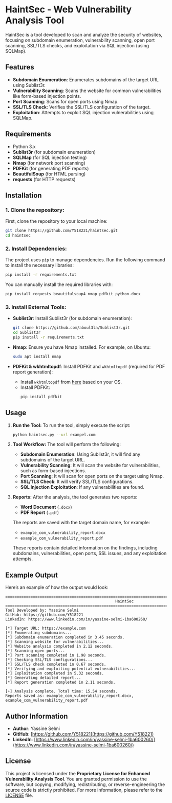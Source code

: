 
# HaintSec - Web Vulnerability Analysis Tool

HaintSec is a tool developed to scan and analyze the security of websites, focusing on subdomain enumeration, vulnerability scanning, open port scanning, SSL/TLS checks, and exploitation via SQL injection (using SQLMap).

## Features

- **Subdomain Enumeration**: Enumerates subdomains of the target URL using Sublist3r.
- **Vulnerability Scanning**: Scans the website for common vulnerabilities like form-based injection points.
- **Port Scanning**: Scans for open ports using Nmap.
- **SSL/TLS Check**: Verifies the SSL/TLS configuration of the target.
- **Exploitation**: Attempts to exploit SQL injection vulnerabilities using SQLMap.

## Requirements

- Python 3.x
- **Sublist3r** (for subdomain enumeration)
- **SQLMap** (for SQL injection testing)
- **Nmap** (for network port scanning)
- **PDFKit** (for generating PDF reports)
- **BeautifulSoup** (for HTML parsing)
- **requests** (for HTTP requests)

## Installation

### 1. Clone the repository:
   First, clone the repository to your local machine:
   ```bash
   git clone https://github.com/Y518221/haintsec.git
   cd haintsec
   ```

### 2. Install Dependencies:
   The project uses `pip` to manage dependencies. Run the following command to install the necessary libraries:
   ```bash
   pip install -r requirements.txt
   ```

   You can manually install the required libraries with:
   ```bash
   pip install requests beautifulsoup4 nmap pdfkit python-docx
   ```

### 3. Install External Tools:
   - **Sublist3r**: Install Sublist3r (for subdomain enumeration):
     ```bash
     git clone https://github.com/aboul3la/Sublist3r.git
     cd Sublist3r
     pip install -r requirements.txt
     ```

   - **Nmap**: Ensure you have Nmap installed. For example, on Ubuntu:
     ```bash
     sudo apt install nmap
     ```

   - **PDFKit & wkhtmltopdf**: Install PDFKit and `wkhtmltopdf` (required for PDF report generation):
     - Install `wkhtmltopdf` from [here](https://wkhtmltopdf.org/downloads.html) based on your OS.
     - Install PDFKit:
       ```bash
       pip install pdfkit
       ```

## Usage

1. **Run the Tool:**
   To run the tool, simply execute the script:
   ```bash
   python haintsec.py --url exampel.com
   ```

2. **Tool Workflow:**
   The tool will perform the following:
   - **Subdomain Enumeration**: Using Sublist3r, it will find any subdomains of the target URL.
   - **Vulnerability Scanning**: It will scan the website for vulnerabilities, such as form-based injections.
   - **Port Scanning**: It will scan for open ports on the target using Nmap.
   - **SSL/TLS Check**: It will verify SSL/TLS configurations.
   - **SQL Injection Exploitation**: If any vulnerabilities are found.

3. **Reports:**
   After the analysis, the tool generates two reports:
   - **Word Document** (`.docx`)
   - **PDF Report** (`.pdf`)

   The reports are saved with the target domain name, for example:
   - `example_com_vulnerability_report.docx`
   - `example_com_vulnerability_report.pdf`

   These reports contain detailed information on the findings, including subdomains, vulnerabilities, open ports, SSL issues, and any exploitation attempts.

## Example Output

Here’s an example of how the output would look:

```
====================================================================================================
                                                HaintSec
====================================================================================================
Tool Developed by: Yassine Selmi
GitHub: https://github.com/Y518221
LinkedIn: https://www.linkedin.com/in/yassine-selmi-1ba600260/

[*] Target URL: https://example.com
[*] Enumerating subdomains...
[*] Subdomain enumeration completed in 3.45 seconds.
[*] Scanning website for vulnerabilities...
[*] Website analysis completed in 2.12 seconds.
[*] Scanning open ports...
[*] Port scanning completed in 1.98 seconds.
[*] Checking SSL/TLS configurations...
[*] SSL/TLS check completed in 0.67 seconds.
[*] Verifying and exploiting potential vulnerabilities...
[*] Exploitation completed in 5.32 seconds.
[*] Generating detailed report...
[*] Report generation completed in 2.11 seconds.

[+] Analysis complete. Total time: 15.54 seconds.
Reports saved as: example_com_vulnerability_report.docx, example_com_vulnerability_report.pdf

```

## Author Information

- **Author**: Yassine Selmi
- **GitHub**: [https://github.com/Y518221](https://github.com/Y518221)
- **LinkedIn**: [https://www.linkedin.com/in/yassine-selmi-1ba600260/](https://www.linkedin.com/in/yassine-selmi-1ba600260/)

## License

This project is licensed under the **Proprietary License for Enhanced Vulnerability Analysis Tool**. You are granted permission to use the software, but copying, modifying, redistributing, or reverse-engineering the source code is strictly prohibited. For more information, please refer to the [LICENSE](LICENSE) file.
